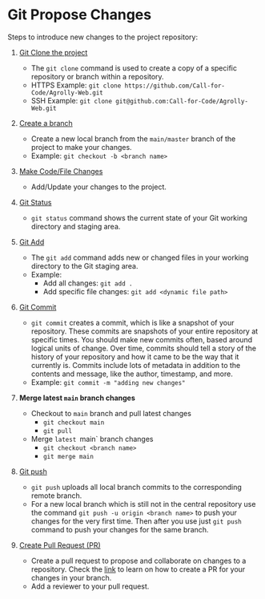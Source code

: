 # Git Propose Changes

Steps to introduce new changes to the project repository:
  
1. [Git Clone the project](https://github.com/git-guides/git-clone)
   - The `git clone` command is used to create a copy of a specific repository or branch within a repository.
   - HTTPS Example: `git clone https://github.com/Call-for-Code/Agrolly-Web.git`
   - SSH Example: `git clone git@github.com:Call-for-Code/Agrolly-Web.git`
   
2. [Create a branch](https://github.com/git-guides/#create-a-branch)
   - Create a new local branch from the `main/master` branch of the project to make your changes.
   - Example: `git checkout -b <branch name>`
  
3. [Make Code/File Changes](https://github.com/git-guides/#make-change-and-make-a-commit)
   - Add/Update your changes to the project.
    
4. [Git Status](https://github.com/git-guides/git-status)
   - `git status` command shows the current state of your Git working directory and staging area.
   
5. [Git Add](https://github.com/git-guides/git-add)
   - The `git add` command adds new or changed files in your working directory to the Git staging area.
   - Example:
     - Add all changes: `git add .`
     - Add specific file changes: `git add <dynamic file path>`

6. [Git Commit]()
   - `git commit` creates a commit, which is like a snapshot of your repository. These commits are snapshots of your entire repository at specific times. You should make new commits often, based around logical units of change. Over time, commits should tell a story of the history of your repository and how it came to be the way that it currently is. Commits include lots of metadata in addition to the contents and message, like the author, timestamp, and more.
   - Example: `git commit -m "adding new changes"`

7. **Merge latest `main` branch changes**
    - Checkout to `main` branch and pull latest changes
      - `git checkout main`
      - `git pull`
    - Merge `latest `main` branch changes
      - `git checkout <branch name>`
      - `git merge main`

8. [Git push](https://github.com/git-guides/git-push)
    - `git push` uploads all local branch commits to the corresponding remote branch.
    - For a new local branch which is still not in the central repository use the command `git push -u origin <branch name>` to push your changes for the very first time. Then after you use just `git push` command to push your changes for the same branch.

9.  [Create Pull Request (PR)](https://docs.github.com/en/github/collaborating-with-pull-requests/proposing-changes-to-your-work-with-pull-requests/creating-a-pull-request)
    - Create a pull request to propose and collaborate on changes to a repository. Check the [link](https://docs.github.com/en/github/collaborating-with-pull-requests/proposing-changes-to-your-work-with-pull-requests/creating-a-pull-request#creating-the-pull-request) to learn on how to create a PR for your changes in your branch.
    - Add a reviewer to your pull request.